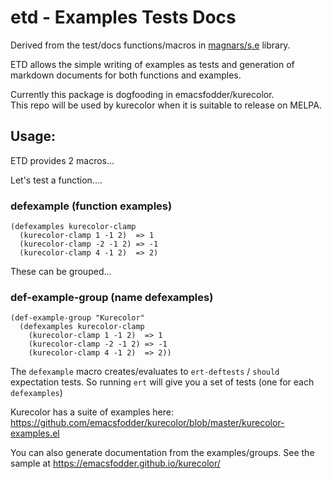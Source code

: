 # etd - **E**xamples **T**ests **D**ocs

Derived from the test/docs functions/macros in [magnars/s.e](https://github.com/magnars/s.el) library.

ETD allows the simple writing of examples as tests and generation of
markdown documents for both functions and examples.

Currently this package is dogfooding in emacsfodder/kurecolor.  
This repo will be used by kurecolor when it is suitable to release on MELPA.  

## Usage:

ETD provides 2 macros...

Let's test a function....

### defexample (function examples)

```
(defexamples kurecolor-clamp
  (kurecolor-clamp 1 -1 2)  => 1
  (kurecolor-clamp -2 -1 2) => -1
  (kurecolor-clamp 4 -1 2)  => 2)
```

These can be grouped...

### def-example-group (name defexamples)

```
(def-example-group "Kurecolor"
  (defexamples kurecolor-clamp
    (kurecolor-clamp 1 -1 2)  => 1
    (kurecolor-clamp -2 -1 2) => -1
    (kurecolor-clamp 4 -1 2)  => 2))
```

The `defexample` macro creates/evaluates to `ert-deftests` / `should` expectation tests.  So running `ert` will give you a set of tests (one for each `defexamples`)

Kurecolor has a suite of examples here: https://github.com/emacsfodder/kurecolor/blob/master/kurecolor-examples.el

You can also generate documentation from the examples/groups.  See the sample at https://emacsfodder.github.io/kurecolor/

